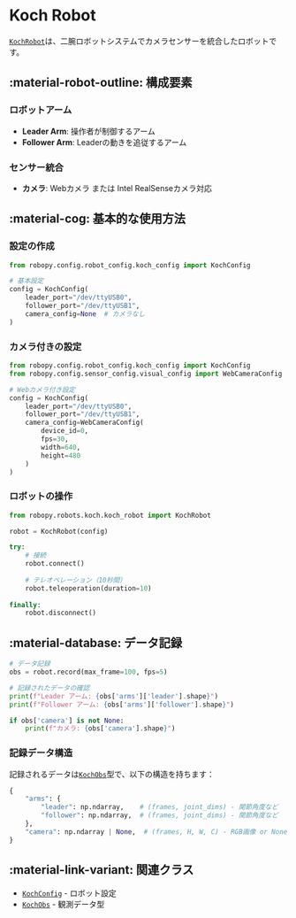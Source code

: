 # Koch Robot

[`KochRobot`](../api/robots.md#robopy.robots.koch.koch_robot.KochRobot)は、二腕ロボットシステムでカメラセンサーを統合したロボットです。

## :material-robot-outline: 構成要素

### ロボットアーム

- **Leader Arm**: 操作者が制御するアーム
- **Follower Arm**: Leaderの動きを追従するアーム

### センサー統合

- **カメラ**: Webカメラ または Intel RealSenseカメラ対応

## :material-cog: 基本的な使用方法

### 設定の作成

```python
from robopy.config.robot_config.koch_config import KochConfig

# 基本設定
config = KochConfig(
    leader_port="/dev/ttyUSB0",
    follower_port="/dev/ttyUSB1",
    camera_config=None  # カメラなし
)
```

### カメラ付きの設定

```python
from robopy.config.robot_config.koch_config import KochConfig
from robopy.config.sensor_config.visual_config import WebCameraConfig

# Webカメラ付き設定
config = KochConfig(
    leader_port="/dev/ttyUSB0",
    follower_port="/dev/ttyUSB1",
    camera_config=WebCameraConfig(
        device_id=0,
        fps=30,
        width=640,
        height=480
    )
)
```

### ロボットの操作

```python
from robopy.robots.koch.koch_robot import KochRobot

robot = KochRobot(config)

try:
    # 接続
    robot.connect()
    
    # テレオペレーション（10秒間）
    robot.teleoperation(duration=10)
    
finally:
    robot.disconnect()
```

## :material-database: データ記録

```python
# データ記録
obs = robot.record(max_frame=100, fps=5)

# 記録されたデータの確認
print(f"Leader アーム: {obs['arms']['leader'].shape}")
print(f"Follower アーム: {obs['arms']['follower'].shape}")

if obs['camera'] is not None:
    print(f"カメラ: {obs['camera'].shape}")
```

### 記録データ構造

記録されるデータは[`KochObs`](../api/config.md#robopy.config.robot_config.koch_config.KochObs)型で、以下の構造を持ちます：

```python
{
    "arms": {
        "leader": np.ndarray,    # (frames, joint_dims) - 関節角度など
        "follower": np.ndarray,  # (frames, joint_dims) - 関節角度など
    },
    "camera": np.ndarray | None,  # (frames, H, W, C) - RGB画像 or None
}
```

## :material-link-variant: 関連クラス

- [`KochConfig`](../api/config.md#robopy.config.robot_config.koch_config.KochConfig) - ロボット設定
- [`KochObs`](../api/config.md#robopy.config.robot_config.koch_config.KochObs) - 観測データ型